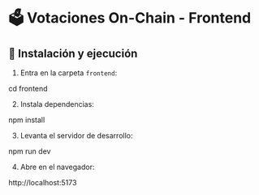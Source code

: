 # 🗳️ Votaciones On-Chain - Frontend

## 🚀 Instalación y ejecución

1. Entra en la carpeta `frontend`:

cd frontend

2. Instala dependencias:

npm install

3. Levanta el servidor de desarrollo:

npm run dev

4. Abre en el navegador: 

http://localhost:5173